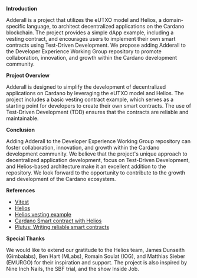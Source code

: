 **Introduction**

Adderall is a project that utilizes the eUTXO model and Helios, a domain-specific language, to architect decentralized applications on the Cardano blockchain. The project provides a simple dApp example, including a vesting contract, and encourages users to implement their own smart contracts using Test-Driven Development. We propose adding Adderall to the Developer Experience Working Group repository to promote collaboration, innovation, and growth within the Cardano development community.

**Project Overview**

Adderall is designed to simplify the development of decentralized applications on Cardano by leveraging the eUTXO model and Helios. The project includes a basic vesting contract example, which serves as a starting point for developers to create their own smart contracts. The use of Test-Driven Development (TDD) ensures that the contracts are reliable and maintainable.

**Conclusion**

Adding Adderall to the Developer Experience Working Group repository can foster collaboration, innovation, and growth within the Cardano development community. We believe that the project's unique approach to decentralized application development, focus on Test-Driven Development, and Helios-based architecture make it an excellent addition to the repository. We look forward to the opportunity to contribute to the growth and development of the Cardano ecosystem.

**References**

* [Vitest](https://vitest.dev/)
* [Helios](https://github.com/Hyperion-BT/helios)
* [Helios vesting example](https://github.com/lley154/helios-examples/tree/main/vesting)
* [Cardano Smart contract with Helios](https://github.com/lley154/helios-examples/blob/main/docs/Cardano%20Smart%20Contracts%20with%20Helios.pdf)
* [Plutus: Writing reliable smart contracts](https://leanpub.com/plutus-smart-contracts)

**Special Thanks**

We would like to extend our gratitude to the Helios team, James Dunseith (Gimbalabs), Ben Hart (MLabs), Romain Soulat (IOG), and Matthias Sieber (EMURGO) for their inspiration and support. The project is also inspired by Nine Inch Nails, the SBF trial, and the show Inside Job.
